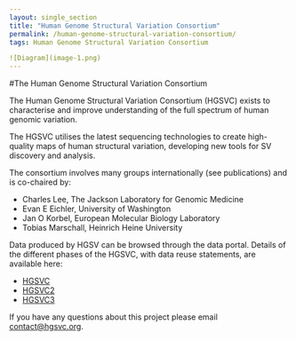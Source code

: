 ```yaml
---
layout: single_section
title: "Human Genome Structural Variation Consortium"
permalink: /human-genome-structural-variation-consortium/
tags: Human Genome Structural Variation Consortium

![Diagram](image-1.png)
---
```

#The Human Genome Structural Variation Consortium

The Human Genome Structural Variation Consortium (HGSVC) exists to characterise and improve understanding of the full spectrum of human genomic variation.

The HGSVC utilises the latest sequencing technologies to create high-quality maps of human structural variation, developing new tools for SV discovery and analysis.

The consortium involves many groups internationally (see publications) and is co-chaired by:
* Charles Lee, The Jackson Laboratory for Genomic Medicine
* Evan E Eichler, University of Washington
* Jan O Korbel, European Molecular Biology Laboratory
* Tobias Marschall, Heinrich Heine University


Data produced by HGSV can be browsed through the data portal. Details of the different phases of the HGSVC, with data reuse statements, are available here:

* [HGSVC](https://www.internationalgenome.org/data-portal/data-collection/structural-variation)
* [HGSVC2](https://www.internationalgenome.org/data-portal/data-collection/hgsvc2) 
* [HGSVC3](https://www.internationalgenome.org/data-portal/data-collection/hgsvc3)

If you have any questions about this project please email [contact@hgsvc.org](mailto:contact@hgsvc.org).

